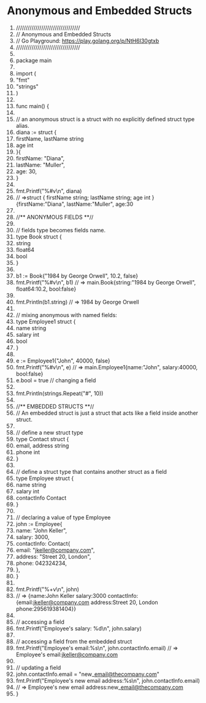 # Anonymous and Embedded Structs



1. /////////////////////////////////
2. // Anonymous and Embedded Structs
3. // Go Playground: https://play.golang.org/p/NtH6I30gtxb
4. /////////////////////////////////
5. &#x20;
6. package main
7. &#x20;
8. import (
9. &#x20;   "fmt"
10. &#x20;   "strings"
11. )
12. &#x20;
13. func main() {
14. &#x20;
15. &#x20;   // an anonymous struct is a struct with no explicitly defined struct type alias.
16. &#x20;   diana := struct {
17. &#x20;       firstName, lastName string
18. &#x20;       age                 int
19. &#x20;   }{
20. &#x20;       firstName: "Diana",
21. &#x20;       lastName:  "Muller",
22. &#x20;       age:       30,
23. &#x20;   }
24. &#x20;
25. &#x20;   fmt.Printf("%#v\n", diana)
26. &#x20;   // =>struct { firstName string; lastName string; age int }{firstName:"Diana", lastName:"Muller", age:30
27. &#x20;
28. &#x20;   //\*\* ANONYMOUS FIELDS \*\*//
29. &#x20;
30. &#x20;   // fields type becomes fields name.
31. &#x20;   type Book struct {
32. &#x20;       string
33. &#x20;       float64
34. &#x20;       bool
35. &#x20;   }
36. &#x20;
37. &#x20;   b1 := Book{"1984 by George Orwell", 10.2, false}
38. &#x20;   fmt.Printf("%#v\n", b1) // => main.Book{string:"1984 by George Orwell", float64:10.2, bool:false}
39. &#x20;
40. &#x20;   fmt.Println(b1.string) // => 1984 by George Orwell
41. &#x20;
42. &#x20;   // mixing anonymous with named fields:
43. &#x20;   type Employee1 struct {
44. &#x20;       name   string
45. &#x20;       salary int
46. &#x20;       bool
47. &#x20;   }
48. &#x20;
49. &#x20;   e := Employee1{"John", 40000, false}
50. &#x20;   fmt.Printf("%#v\n", e) // => main.Employee1{name:"John", salary:40000, bool:false}
51. &#x20;   e.bool = true          // changing a field
52. &#x20;
53. &#x20;   fmt.Println(strings.Repeat("#", 10))
54. &#x20;
55. &#x20;   //\*\* EMBEDDED STRUCTS \*\*//
56. &#x20;   // An embedded struct is just a struct that acts like a field inside another struct.
57. &#x20;
58. &#x20;   // define a new struct type
59. &#x20;   type Contact struct {
60. &#x20;       email, address string
61. &#x20;       phone          int
62. &#x20;   }
63. &#x20;
64. &#x20;   // define a struct type that contains another struct as a field
65. &#x20;   type Employee struct {
66. &#x20;       name        string
67. &#x20;       salary      int
68. &#x20;       contactInfo Contact
69. &#x20;   }
70. &#x20;
71. &#x20;   // declaring a value of type Employee
72. &#x20;   john := Employee{
73. &#x20;       name:   "John Keller",
74. &#x20;       salary: 3000,
75. &#x20;       contactInfo: Contact{
76. &#x20;           email:   "jkeller@company.com",
77. &#x20;           address: "Street 20, London",
78. &#x20;           phone:   042324234,
79. &#x20;       },
80. &#x20;   }
81. &#x20;
82. &#x20;   fmt.Printf("%+v\n", john)
83. &#x20;   // => {name:John Keller salary:3000 contactInfo:{email:jkeller@company.com address:Street 20, London phone:295619381404\}}
84. &#x20;
85. &#x20;   // accessing a field
86. &#x20;   fmt.Printf("Employee's salary: %d\n", john.salary)
87. &#x20;
88. &#x20;   // accessing a field from the embedded struct
89. &#x20;   fmt.Printf("Employee's email:%s\n", john.contactInfo.email) // => Employee's email:jkeller@company.com
90. &#x20;
91. &#x20;   // updating a field
92. &#x20;   john.contactInfo.email = "new\_email@thecompany.com"
93. &#x20;   fmt.Printf("Employee's new email address:%s\n", john.contactInfo.email)
94. &#x20;   // =>  Employee's new email address:new\_email@thecompany.com
95. }
